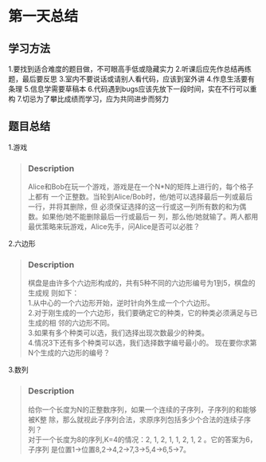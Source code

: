 # 第一天总结

## 学习方法

1.要找到适合难度的题目做，不可眼高手低或隐藏实力
2.听课后应先作总结再练题，最后要反思
3.室内不要说话或请别人看代码，应该到室外讲
4.作息生活要有条理
5.信息学需要草稿本
6.代码遇到bugs应该先放下一段时间，实在不行可以重构
7.切忌为了攀比成绩而学习，应为共同进步而努力

## 题目总结

1.游戏

> ### Description
> Alice和Bob在玩一个游戏，游戏是在一个N*N的矩阵上进行的，每个格子上都有
一个正整数。当轮到Alice/Bob时，他/她可以选择最后一列或最后一行，并将其删除，但
必须保证选择的这一行或这一列所有数的和为偶数。如果他/她不能删除最后一行或最后一
列，那么他/她就输了。两人都用最优策略来玩游戏，Alice先手，问Alice是否可以必胜？

2.六边形

> ### Description
> 棋盘是由许多个六边形构成的，共有5种不同的六边形编号为1到5，棋盘的生成规
则如下：  
1.从中心的一个六边形开始，逆时针向外生成一个个六边形。  
2.对于刚生成的一个六边形，我们要确定它的种类，它的种类必须满足与已生成的相
邻的六边形不同。  
3.如果有多个种类可以选，我们选择出现次数最少的种类。  
4.情况3下还有多个种类可以选，我们选择数字编号最小的。
现在要你求第N个生成的六边形的编号？  

3.数列

> ### Description
> 给你一个长度为N的正整数序列，如果一个连续的子序列，子序列的和能够被K整
除，那么就视此子序列合法，求原序列包括多少个合法的连续子序列？  
对于一个长度为8的序列,K=4的情况：2, 1, 2, 1, 1, 2, 1, 2 。它的答案为6，子序列
是位置1->位置8,2->4,2->7,3->5,4->6,5->7。
